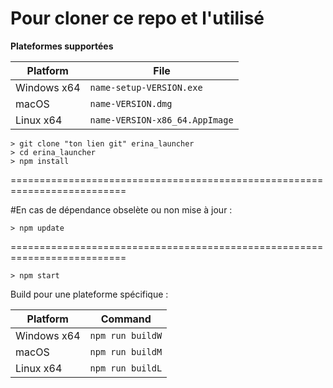 # Pour cloner ce repo et l'utilisé

**Plateformes supportées**

| Platform | File |
| -------- | ---- |
| Windows x64 | `name-setup-VERSION.exe` |
| macOS | `name-VERSION.dmg` |
| Linux x64 | `name-VERSION-x86_64.AppImage` |

```console
> git clone "ton lien git" erina_launcher
> cd erina_launcher
> npm install
```

==========================================================================

#En cas de dépendance obselète ou non mise à jour : 

```console
> npm update
```

==========================================================================

```console
> npm start
```

Build pour une plateforme spécifique :

| Platform    | Command              |
| ----------- | -------------------- |
| Windows x64 | `npm run buildW`     |
| macOS       | `npm run buildM`     |
| Linux x64   | `npm run buildL`     |
